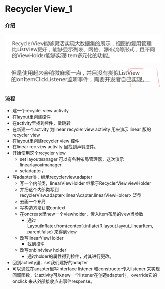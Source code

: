 # Recycler View\_1

### 介绍

![](.gitbook/assets/image%20%2838%29.png)

![](.gitbook/assets/image%20%2844%29.png)

### 流程

* 建一个recycler view activity
* 在layout里创建控件
* 在activity里找到控件，做跳转
* 在新建一个activity 为linear recycler view activity 用来演示 linear 版的recycler view
* 在layout里创建recycler view 控件
* 在linear rec view activity 里找到声明控件。
* 开始使用这个recycler view
  * set layoutmanager 可以有各种布局管理器，这次演示linearlayoutmanager
  * setadapter， 
* 写adapter类，继承recyclerview.adapter
  * 写一个内部类，linearViewHolder 继承于RecyclerView.viewHolder
  * 并把这个内部类写到recyclerView.adapter&lt;linearAdapter.linearViewHolder&gt; 泛型
  * 去画一个布局
  * 写构造方法获取context
  * 在oncreate里new一个viewholder，传入item布局的view当参数
    * 通过LayoutInflater.from\(context\).inflate\(R.layout.layout\_linearItem, parent,false\) 来得到view
  * 改写linearViewHolder
    * 找到控件
  * 改写onbindview holder
    * 通过holder的属性得到控件，对其进行更改。
* 回到activity里，set我们建好的adapter
* 可以通过在adapter里写interface  listener 和constructor传入listener 来实现回调函数，让activity可以new一个listener在创造adapter时，override它的onclick 来从外部接收点击事件response。

